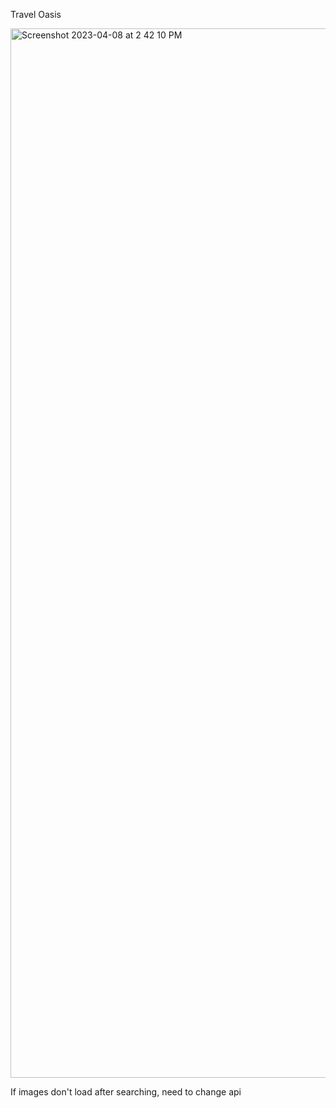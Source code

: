 Travel Oasis

<img width="1679" alt="Screenshot 2023-04-08 at 2 42 10 PM" src="https://user-images.githubusercontent.com/69473774/230738777-9af6c3eb-ce9b-418f-acb1-015d28f523e8.png">

If images don't load after searching, need to change api 
